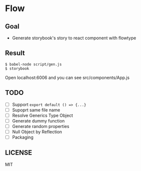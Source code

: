 # Flow

## Goal

* Generate storybook's story to react component with flowtype

## Result

```
$ babel-node script/gen.js
$ storybook
```

Open localhost:6006 and you can see src/components/App.js

## TODO

* [ ] Support `export default () => {...}`
* [ ] Supoprt same file name
* [ ] Resolve Generics Type Object
* [ ] Generate dummy function
* [ ] Generate random properties
* [ ] Null Object by Reflection
* [ ] Packaging

## LICENSE

MIT

